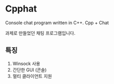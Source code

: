 # Cpphat
Console chat program written in C++. Cpp + Chat

과제로 만들었던 채팅 프로그램입니다.

## 특징
1. Winsock 사용
2. 간단한 GUI (콘솔)
3. 멀티 클라이언트 지원
